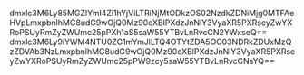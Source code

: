 dmxlc3M6Ly85MGZlYmI4Zi1hYjViLTRiNjMtODkzOS02NzdkZDNiMjg0MTFAeHVpLmxpbnlhMG8udG9wOjQ0Mz90eXBlPXdzJnNlY3VyaXR5PXRscyZwYXRoPSUyRmZyZWUmc25pPXh1aS5saW55YTBvLnRvcCN2YWxseQ==
dmxlc3M6Ly9iYWM4NTU0ZC1mYmJlLTQ4OTYtZDA5OC03NDRkZDUxMzQzZDVAb3NzLmxpbnlhMG8udG9wOjQ0Mz90eXBlPXdzJnNlY3VyaXR5PXRscyZwYXRoPSUyRmZyZWUmc25pPW9zcy5saW55YTBvLnRvcCNsYQ==
